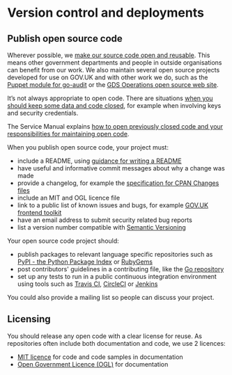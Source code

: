 # Version control and deployments

## Publish open source code

Wherever possible, we [make our source code open and reusable][]. This means other government departments and people in outside organisations can benefit from our work. We also maintain several open source projects developed for use on GOV.UK and with other work we do, such as the [Puppet module for go-audit][] or the [GDS Operations open source web site][].

It’s not always appropriate to open code. There are situations [when you should keep some data and code closed][], for example when involving keys and security credentials.

The Service Manual explains [how to open previously closed code and your responsibilities for maintaining open code][].

When you publish open source code, your project must:

* include a README, using [guidance for writing a README][]
* have useful and informative commit messages about why a change was made
* provide a changelog, for example the [specification for CPAN Changes files][]
* include an MIT and OGL licence file
* link to a public list of known issues and bugs, for example [GOV.UK frontend toolkit][]
* have an email address to submit security related bug reports
* list a version number compatible with [Semantic Versioning][]

Your open source code project should:

* publish packages to relevant language specific repositories such as [PyPI - the Python Package Index][] or [RubyGems][]
* post contributors' guidelines in a contributing file, like the [Go repository][]
* set up any tests to run in a public continuous integration environment using tools such as [Travis CI][], [CircleCI][] or [Jenkins][]

You could also provide a mailing list so people can discuss your project.

## Licensing

You should release any open code with a clear license for reuse. As repositories often include both documentation and code, we use 2 licences:

* [MIT licence][]  for code and code samples in documentation
* [Open Government Licence (OGL)][] for documentation

[make our source code open and reusable]: https://www.gov.uk/service-manual/technology/making-source-code-open-and-reusable
[Puppet module for go-audit]: https://github.com/gds-operations/puppet-goaudit
[GDS Operations open source web site]: https://github.com/gds-operations/gds-operations.github.io
[MIT licence]: https://opensource.org/licenses/MIT
[Specification for CPAN Changes files]: https://metacpan.org/pod/CPAN::Changes::Spec
[Semantic Versioning]: https://semver.org/spec/v2.0.0.html
[PyPI - the Python Package Index]: https://pypi.python.org/pypi
[RubyGems]: https://rubygems.org/
[Travis CI]: https://travis-ci.org/
[CircleCI]: https://circleci.com/
[Jenkins]: https://jenkins.io/
[Go repository]: https://golang.org/CONTRIBUTORS
[when you should keep some data and code closed]: https://www.gov.uk/government/publications/open-source-guidance/when-code-should-be-open-or-closed
[how to open previously closed code and your responsibilities for maintaining open code]: https://www.gov.uk/service-manual/technology/making-source-code-open-and-reusable
[Open Government Licence (OGL)]: https://www.nationalarchives.gov.uk/doc/open-government-licence/version/3/
[Go repository]: https://golang.org/CONTRIBUTORS
[guidance for writing a README]: /version-control-deployments/readme-guidance
[GOV.UK frontend toolkit]: https://github.com/alphagov/govuk_frontend_toolkit/issues
